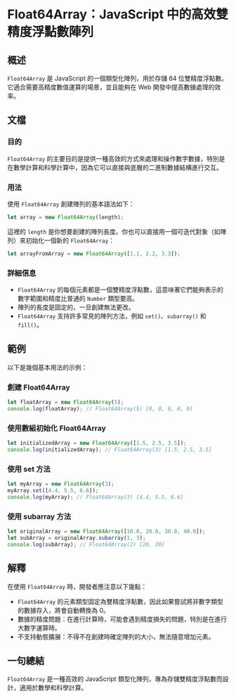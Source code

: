 <!--
Meta Description: # Float64Array：JavaScript 中的高效雙精度浮點數陣列 ## 概述 `Float64Array` 是 JavaScript 的一個類型化陣列，用於存儲 64 位雙精度浮點數。它適合需要高精度數值運算的場景，並且能夠在 Web 開發中提高數據處理的效率。 ## 文檔 ### 目的...
Meta Keywords: float64array, javascript, let, new, subarray
-->

# Float64Array：JavaScript 中的高效雙精度浮點數陣列

## 概述
`Float64Array` 是 JavaScript 的一個類型化陣列，用於存儲 64 位雙精度浮點數。它適合需要高精度數值運算的場景，並且能夠在 Web 開發中提高數據處理的效率。

## 文檔
### 目的
`Float64Array` 的主要目的是提供一種高效的方式來處理和操作數字數據，特別是在數學計算和科學計算中，因為它可以直接與底層的二進制數據結構進行交互。

### 用法
使用 `Float64Array` 創建陣列的基本語法如下：
```javascript
let array = new Float64Array(length);
```
這裡的 `length` 是你想要創建的陣列長度。你也可以直接用一個可迭代對象（如陣列）來初始化一個新的 `Float64Array`：

```javascript
let arrayFromArray = new Float64Array([1.1, 2.2, 3.3]);
```

### 詳細信息
- `Float64Array` 的每個元素都是一個雙精度浮點數，這意味著它們能夠表示的數字範圍和精度比普通的 `Number` 類型要高。
- 陣列的長度是固定的，一旦創建無法更改。
- `Float64Array` 支持許多常見的陣列方法，例如 `set()`、`subarray()` 和 `fill()`。

## 範例
以下是幾個基本用法的示例：

### 創建 Float64Array
```javascript
let floatArray = new Float64Array(5);
console.log(floatArray); // Float64Array(5) [0, 0, 0, 0, 0]
```

### 使用數組初始化 Float64Array
```javascript
let initializedArray = new Float64Array([1.5, 2.5, 3.5]);
console.log(initializedArray); // Float64Array(3) [1.5, 2.5, 3.5]
```

### 使用 set 方法
```javascript
let myArray = new Float64Array(3);
myArray.set([4.4, 5.5, 6.6]);
console.log(myArray); // Float64Array(3) [4.4, 5.5, 6.6]
```

### 使用 subarray 方法
```javascript
let originalArray = new Float64Array([10.0, 20.0, 30.0, 40.0]);
let subArray = originalArray.subarray(1, 3);
console.log(subArray); // Float64Array(2) [20, 30]
```

## 解釋
在使用 `Float64Array` 時，開發者應注意以下幾點：
- `Float64Array` 的元素類型固定為雙精度浮點數，因此如果嘗試將非數字類型的數據存入，將會自動轉換為 0。
- 數據的精度問題：在進行計算時，可能會遇到精度損失的問題，特別是在進行大數字運算時。
- 不支持動態擴展：不得不在創建時確定陣列的大小，無法隨意增加元素。

## 一句總結
`Float64Array` 是一種高效的 JavaScript 類型化陣列，專為存儲雙精度浮點數而設計，適用於數學和科學計算。